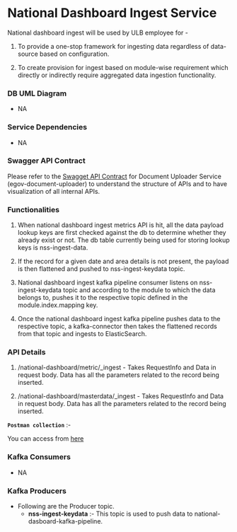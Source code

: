 # National Dashboard Ingest Service

National dashboard ingest will be used by ULB employee for - 

1. To provide a one-stop framework for ingesting data regardless of data-source based on configuration.

2. To create provision for ingest based on module-wise requirement which directly or indirectly require aggregated data ingestion functionality.

### DB UML Diagram

- NA

### Service Dependencies

- NA

### Swagger API Contract

Please refer to the [Swagget API Contract](https://editor.swagger.io/?url=https://raw.githubusercontent.com/upyog/UPYOG/master/core-services/docs/national-dashboard-ingest.yml) for Document Uploader Service (egov-document-uploader) to understand the structure of APIs and to have visualization of all internal APIs.


### Functionalities

1. When national dashboard ingest metrics API is hit, all the data payload lookup keys are first checked against the db to determine whether they already exist or not. The db table currently being used for storing lookup keys is nss-ingest-data. 

2. If the record for a given date and area details is not present, the payload is then flattened and pushed to nss-ingest-keydata topic.

3. National dashboard ingest kafka pipeline consumer listens on nss-ingest-keydata topic and according to the module to which the data belongs to, pushes it to the respective topic defined in the module.index.mapping key.

4. Once the national dashboard ingest kafka pipeline pushes data to the respective topic, a kafka-connector then takes the flattened records from that topic and ingests to ElasticSearch.



### API Details

1. /national-dashboard/metric/_ingest - Takes RequestInfo and Data in request body. Data has all the parameters related to the record being inserted.

2. /national-dashboard/masterdata/_ingest - Takes RequestInfo and Data in request body. Data has all the parameters related to the record being inserted.


**`Postman collection`** :-

You can access from [here](https://api.postman.com/collections/23419225-ba51e32e-77a3-4455-a0c5-3bb1dfdfd291?access_key=PMAT-01GWVA47JJXA82AD1MB78SZNX1)



### Kafka Consumers

- NA

### Kafka Producers

- Following are the Producer topic.
    - **nss-ingest-keydata** :- This topic is used to push data to national-dasboard-kafka-pipeline.
